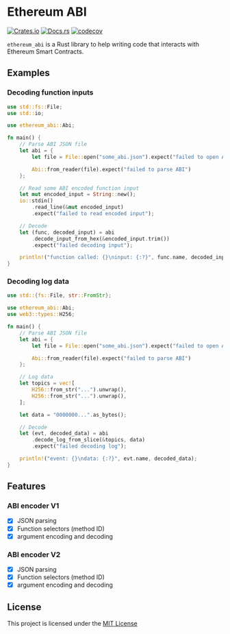 # Ethereum ABI

[![Crates.io](https://img.shields.io/crates/v/ethereum_abi)](https://crates.io/crates/ethereum_abi)
[![Docs.rs](https://docs.rs/ethereum_abi/badge.svg)](https://docs.rs/ethereum_abi)
[![codecov](https://codecov.io/gh/eth-rust/rust-ethereum-abi/branch/main/graph/badge.svg?token=48MOFXOP1S)](https://codecov.io/gh/FelipeRosa/rust-ethereum-abi)

`ethereum_abi` is a Rust library to help writing code that interacts with Ethereum Smart Contracts.

## Examples

### Decoding function inputs

```rust
use std::fs::File;
use std::io;

use ethereum_abi::Abi;

fn main() {
    // Parse ABI JSON file
    let abi = {
        let file = File::open("some_abi.json").expect("failed to open ABI file");

        Abi::from_reader(file).expect("failed to parse ABI")
    };

    // Read some ABI encoded function input
    let mut encoded_input = String::new();
    io::stdin()
        .read_line(&mut encoded_input)
        .expect("failed to read encoded input");

    // Decode
    let (func, decoded_input) = abi
        .decode_input_from_hex(&encoded_input.trim())
        .expect("failed decoding input");

    println!("function called: {}\ninput: {:?}", func.name, decoded_input);
}
```

### Decoding log data

```rust
use std::{fs::File, str::FromStr};

use ethereum_abi::Abi;
use web3::types::H256;

fn main() {
    // Parse ABI JSON file
    let abi = {
        let file = File::open("some_abi.json").expect("failed to open ABI file");

        Abi::from_reader(file).expect("failed to parse ABI")
    };

    // Log data
    let topics = vec![
        H256::from_str("...").unwrap(),
        H256::from_str("...").unwrap(),
    ];

    let data = "0000000...".as_bytes();

    // Decode
    let (evt, decoded_data) = abi
        .decode_log_from_slice(&topics, data)
        .expect("failed decoding log");

    println!("event: {}\ndata: {:?}", evt.name, decoded_data);
}
```

## Features

### ABI encoder V1

- [x] JSON parsing
- [x] Function selectors (method ID)
- [x] argument encoding and decoding

### ABI encoder V2

- [x] JSON parsing
- [x] Function selectors (method ID)
- [x] argument encoding and decoding

## License

This project is licensed under the [MIT License]

[MIT License]: https://github.com/FelipeRosa/rust-ethereum-abi/blob/main/LICENSE

